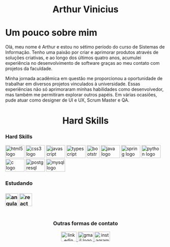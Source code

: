 <h1 align="center">Arthur Vinicius</h1>

 <h1 palign="center" > Um pouco sobre mim</h1>
  <p>
   Olá, meu nome é Arthur e estou no sétimo período do curso de Sistemas de Informação. Tenho uma paixão por criar e aprimorar produtos através de soluções criativas, e ao longo dos últimos quatro anos, acumulei experiência no desenvolvimento de software graças ao meu contato com projetos da faculdade.
  </p>
  <p>
    Minha jornada acadêmica em questão me proporcionou a oportunidade de trabalhar em diversos projetos vinculados à universidade. Essas experiências não só aprimoraram minhas habilidades como desenvolvedor, mas também me permitiram explorar outros papéis. Em várias ocasiões, pude atuar como designer de UI e UX, Scrum Master e QA.
  </p>
</div>

#

<div>
  <h1 align="center">Hard Skills</h1>
    
 
 <div align="left">
    <h3>Hard Skills</h3>
    <img src="https://cdn.jsdelivr.net/gh/devicons/devicon/icons/html5/html5-original.svg" height="40" width="60" alt="html5 logo"  />
    <img src="https://cdn.jsdelivr.net/gh/devicons/devicon/icons/css3/css3-original.svg" height="40" width="60" alt="css3 logo"  />
    <img src="https://cdn.jsdelivr.net/gh/devicons/devicon/icons/javascript/javascript-original.svg" height="40" width="60" alt="javascript logo"  />
    <img src="https://cdn.jsdelivr.net/gh/devicons/devicon/icons/typescript/typescript-original.svg" height="40" width="60" alt="typescript logo"  />
    <img src="https://cdn.jsdelivr.net/gh/devicons/devicon/icons/bootstrap/bootstrap-original.svg" height="40" alt="bootstrap logo"  />
    <img src="https://cdn.jsdelivr.net/gh/devicons/devicon/icons/java/java-original.svg" height="40" width="60" alt="java logo"  />
    <img src="https://cdn.jsdelivr.net/gh/devicons/devicon/icons/spring/spring-original.svg" height="40" width="60" alt="spring logo"  />
    <img src="https://cdn.jsdelivr.net/gh/devicons/devicon/icons/python/python-original.svg" height="40" width="60" alt="python logo"  />
    <img src="https://cdn.jsdelivr.net/gh/devicons/devicon/icons/c/c-original.svg" height="40" width="60" alt="c logo"  />
    <img src="https://cdn.jsdelivr.net/gh/devicons/devicon/icons/postgresql/postgresql-original.svg" height="40" width="60" alt="postgresql logo"  />
    <img src="https://cdn.jsdelivr.net/gh/devicons/devicon/icons/mysql/mysql-original.svg" height="40" width="60" alt="mysql logo"  />
  </div>
  
###
  
  <div align="left">
    <h3>Estudando<h3>
      <img src="https://cdn.jsdelivr.net/gh/devicons/devicon/icons/angularjs/angularjs-original.svg" height="40" alt="angularjs logo"  />
      <img src="https://cdn.jsdelivr.net/gh/devicons/devicon/icons/react/react-original.svg" height="40" alt="react logo"  />
  </div>
</div>

 #
   
<div align="center">
  <h3>Outras formas de contato</h3>
  <div>
    <a href="https://www.linkedin.com/in/arthur-vinícius-79a8441b6/" target="_blank">
      <img src="https://raw.githubusercontent.com/maurodesouza/profile-readme-generator/master/src/assets/icons/social/linkedin/default.svg" width="49" height="30" alt="linkedin logo"  />
    </a>
    <a href="mailto:arthurviniciussl.contato@gmail.com" target="_blank">
      <img src="https://raw.githubusercontent.com/maurodesouza/profile-readme-generator/master/src/assets/icons/social/gmail/default.svg" width="49" height="30" alt="gmail logo"  />
    </a>
    <a href="https://www.instagram.com/arthur.vsl/" target="_blank">
      <img src="https://raw.githubusercontent.com/maurodesouza/profile-readme-generator/master/src/assets/icons/social/instagram/default.svg" width="49" height="30" alt="instagram logo"  />
    </a>
  </div>
</div>
